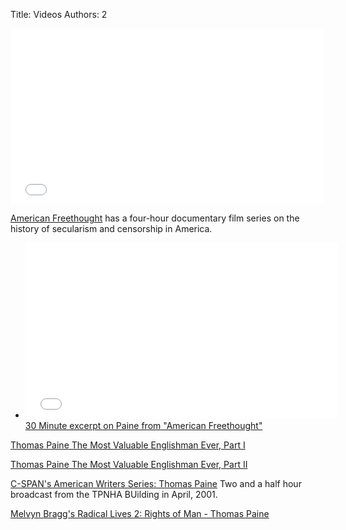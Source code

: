 Title: Videos
Authors: 2

<iframe src="//player.vimeo.com/video/75319635" width="500" height="281" frameborder="0" webkitallowfullscreen mozallowfullscreen allowfullscreen></iframe> 

[American Freethought](http://www.americanfreethought.tv/) has a
four-hour documentary film series on the history of secularism and
censorship in America.</p>



- <iframe src="//player.vimeo.com/video/72115130" width="500" height="281" frameborder="0" webkitallowfullscreen mozallowfullscreen allowfullscreen></iframe> 
  <br/><a href="http://vimeo.com/72115130">30 Minute excerpt on Paine from "American Freethought"</a>




[Thomas Paine The Most Valuable Englishman Ever, Part I](https://www.youtube.com/watch?v=1Gu2c2iNoOU)

[Thomas Paine The Most Valuable Englishman Ever, Part II](https://www.youtube.com/watch?v=4WB-ujSTsHM)




[C-SPAN's American Writers Series: Thomas Paine](http://www.c-span.org/video/?163160-1/writings-thomas-paine) Two and a half hour broadcast from the TPNHA BUilding in April, 2001.




[Melvyn Bragg's Radical Lives 2: Rights of Man - Thomas Paine](https://www.youtube.com/watch?v=aK7cLeps50g)
